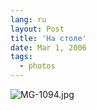 ```yaml
---
lang: ru
layout: Post
title: 'На столе'
date: Mar 1, 2006
tags:
  - photos
---
```




![MG-1094.jpg](upload://MG-1094.jpg)

